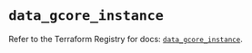 # `data_gcore_instance`

Refer to the Terraform Registry for docs: [`data_gcore_instance`](https://registry.terraform.io/providers/g-core/gcore/0.31.1/docs/data-sources/instance).
